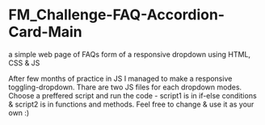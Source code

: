 # FM_Challenge-FAQ-Accordion-Card-Main
a simple web page of FAQs form of a responsive dropdown using HTML, CSS &amp; JS

After few months of practice in JS I managed to make a responsive toggling-dropdown. Thare are two JS files for each dropdown modes. Choose a preffered script and run the code - script1 is in if-else conditions &amp; script2 is in functions and methods.
Feel free to change &amp; use it as your own :)
